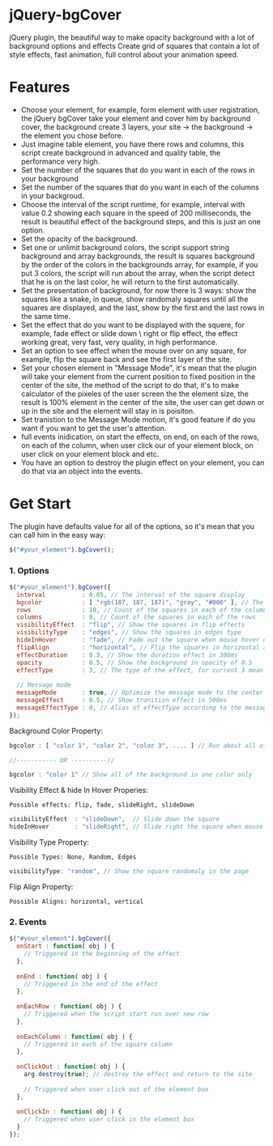 # jQuery-bgCover
jQuery plugin, the beautiful way to make opacity background with a lot of background options and effects
Create grid of squares that contain a lot of style effects, fast animation, full control about your animation speed.

# Features
- Choose your element, for example, form element with user registration, the jQuery bgCover take your element and cover him by background cover, the background create 3 layers, your site -> the background -> the element you chose before.
- Just imagine table element, you have there rows and columns, this script create background in advanced and quality table, the performance very high.
- Set the number of the squares that do you want in each of the rows in your background
- Set the number of the squares that do you want in each of the columns in your backgroud.
- Choose the interval of the script runtime, for example, interval with value 0.2 showing each square in the speed of 200 milliseconds, the result is beautiful effect of the background steps, and this is just an one option.
- Set the opacity of the background.
- Set one or unlimit background colors, the script support string background and array backgrounds, the result is squares background by the order of the colors in the backgrounds array, for example, if you put 3 colors, the script will run about the array, when the script detect that he is on the last color, he will return to the first automatically.
- Set the presentation of background, for now there is 3 ways: show the squares like a snake, in queue, show randomaly squares until all the squares are displayed, and the last, show by the first and the last rows in the same time.
- Set the effect that do you want to be displayed with the squere, for example, fade effect or slide down \ right or flip effect, the effect working great, very fast, very quality, in high performance.
- Set an option to see effect when the mouse over on any square, for example, flip the square back and see the first layer of the site.
- Set your chosen element in "Message Mode", it's mean that the plugin will take your element from the current position to fixed position in the center of the site, the method of the script to do that, it's to make calculator of the pixeles of the user screen the the element size, the result is 100% element in the center of the site, the user can get down or up in the site and the element will stay in is poisiton.
- Set tranistion to the Message Mode motion, it's good feature if do you want if you want to get the user's attention.
- full events inidication, on start the effects, on end, on each of the rows, on each of the column, when user click our of your element block, on user click on your element block and etc.
- You have an option to destroy the plugin effect on your element, you can do that via an object into the events.

# Get Start
The plugin have defaults value for all of the options, so it's mean that you can call him in the easy way:

````JavaScript
$("#your_element").bgCover();
````

### 1. Options

````JavaScript
$("#your_element").bgCover({
  interval          : 0.05, // The interval of the square display
  bgcolor           : [ "rgb(187, 187, 187)", "gray", "#000" ], // The background colors
  rows              : 10, // Count of the squares in each of the columns
  columns           : 8, // Count of the squares in each of the rows
  visibilityEffect  : "flip", // Show the squares in flip effects
  visibilityType    : "edges", // Show the squares in edges type
  hideInHover       : "fade", // Fade out the square when mouse hover on it
  flipAlign         : "horizontal", // Flip the squares in horizontal align
  effectDuration    : 0.3, // Show the duration effect in 300ms
  opacity           : 0.5, // Show the background in opacity of 0.5 
  effectType        : 3, // The type of the effect, for current 3 mean "ease-out"
  
  // Message mode
  messageMode       : true, // Optimize the message mode to the center of the screen
  messageEffect     : 0.5, // Show tranition effect in 500ms
  messageEffectType : 0, // Alias of effectType according to the message mode only
});
````

Background Color Property:
````JavaScript
bgcolor : [ "color 1", "color 2", "color 3", .... ] // Run about all of the colors in the array

//----------- OR ----------//

bgcolor : "color 1" // Show all of the background in one color only
````

Visibility Effect & hide In Hover Properies:

`
Possible effects: flip, fade, slideRight, slideDown
`
````JavaScript
visibilityEffect  : "slideDown",  // Slide down the square
hideInHover       : "slideRight", // Slide right the square when mouse over on it
````

Visibility Type Property:

`
Possible Types: None, Random, Edges
`
````JavaScript
visibilityType: "random", // Show the square randomaly in the page 
````

Flip Align Property:

`
Possible Aligns: horizontal, vertical
`

### 2. Events

````JavaScript
$("#your_element").bgCover({
  onStart : function( obj ) {
    // Triggered in the beginning of the effect
  },
    
  onEnd : function( obj ) {
    // Triggered in the end of the effect
  },
    
  onEachRow : function( obj ) {
    // Triggered when the script start run over new row
  },
    
  onEachColumn : function( obj ) {
    // Triggered in each of the square column
  },
    
  onClickOut : function( obj ) {
    arg.destroy(true); // destroy the effect and return to the site
        
    // Triggered when user click out of the element box
  },
    
  onClickIn : function( obj ) {
    // Triggered when user click in the element box
  }
});
````
